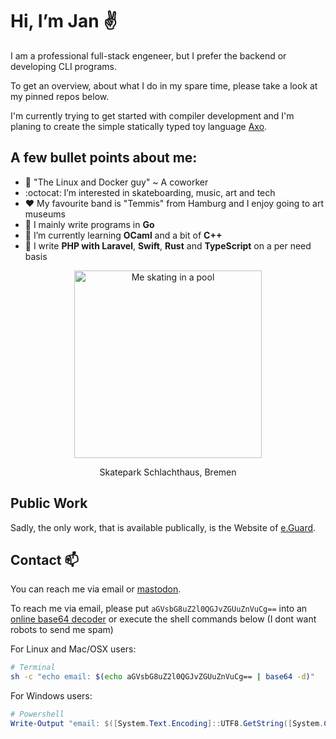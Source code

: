 # Hi, I’m Jan ✌️

I am a professional full-stack engeneer, but I prefer the backend or developing CLI programs.

To get an overview, about what I do in my spare time, please take a look at my pinned repos below.

I'm currently trying to get started with compiler development and I'm planing to create the simple
statically typed toy language [Axo](https://git.bode.fun/axo).


## A few bullet points about me:

- 🐳 "The Linux and Docker guy" ~ A coworker
- :octocat: I’m interested in skateboarding, music, art and tech
- ❤️ My favourite band is "Temmis" from Hamburg and I enjoy going to art museums
- 🫶 I mainly write programs in **Go**
- 🐉 I’m currently learning **OCaml** and a bit of **C++**
- 🫡 I write **PHP with Laravel**, **Swift**, **Rust** and **TypeScript** on a per need basis


<div align="center">
  <img src="https://github.com/bode-fun/bode-fun/assets/115655929/04a560c9-e8d1-4cb9-b282-170a8755641a" style="width: 300px" alt="Me skating in a pool">
  <p>Skatepark Schlachthaus, Bremen</p>
</div>

## Public Work

Sadly, the only work, that is available publically, is the Website of [e.Guard](https://eguard.de/).

## Contact 📫

You can reach me via email or [mastodon](https://fosstodon.org/@rollbrettklauen).

To reach me via email, please put `aGVsbG8uZ2l0QGJvZGUuZnVuCg==` into an [online base64 decoder](https://www.base64decode.org/)
or execute the shell commands below (I dont want robots to send me spam)

For Linux and Mac/OSX users:
```bash
# Terminal
sh -c "echo email: $(echo aGVsbG8uZ2l0QGJvZGUuZnVuCg== | base64 -d)"
```

For Windows users:
```powershell
# Powershell
Write-Output "email: $([System.Text.Encoding]::UTF8.GetString([System.Convert]::FromBase64String('aGVsbG8uZ2l0QGJvZGUuZnVuCg==')))"
```

<!---
bode-fun/bode-fun is a ✨ special ✨ repository because its `README.md` (this file) appears on your GitHub profile.
You can click the Preview link to take a look at your changes.
--->
